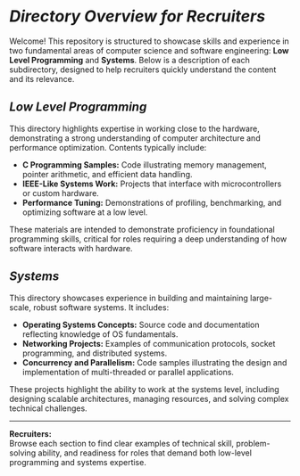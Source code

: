 # *Directory Overview for Recruiters*

Welcome! This repository is structured to showcase skills and experience in two fundamental areas of computer science and software engineering: **Low Level Programming** and **Systems**. Below is a description of each subdirectory, designed to help recruiters quickly understand the content and its relevance.

## *Low Level Programming*

This directory highlights expertise in working close to the hardware, demonstrating a strong understanding of computer architecture and performance optimization. Contents typically include:

- **C Programming Samples:** Code illustrating memory management, pointer arithmetic, and efficient data handling.
- **IEEE-Like Systems Work:** Projects that interface with microcontrollers or custom hardware.
- **Performance Tuning:** Demonstrations of profiling, benchmarking, and optimizing software at a low level.

These materials are intended to demonstrate proficiency in foundational programming skills, critical for roles requiring a deep understanding of how software interacts with hardware.

## *Systems*

This directory showcases experience in building and maintaining large-scale, robust software systems. It includes:

- **Operating Systems Concepts:** Source code and documentation reflecting knowledge of OS fundamentals.
- **Networking Projects:** Examples of communication protocols, socket programming, and distributed systems.
- **Concurrency and Parallelism:** Code samples illustrating the design and implementation of multi-threaded or parallel applications.

These projects highlight the ability to work at the systems level, including designing scalable architectures, managing resources, and solving complex technical challenges.

---

**Recruiters:**  
Browse each section to find clear examples of technical skill, problem-solving ability, and readiness for roles that demand both low-level programming and systems expertise.  
